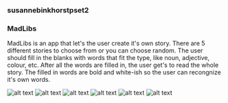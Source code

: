 ### susannebinkhorstpset2
### MadLibs

MadLibs is an app that let's the user create it's own story. There are 5 different stories to choose
from or you can choose random. The user should fill in the blanks with words that fit the type, like noun, 
adjective, colour, etc. After all the words are filled in, the user get's to read the whole story. The 
filled in words are bold and white-ish so the user can recongnize it's own words.

![alt text](doc/Screenshot_20171110-102429.png)
![alt text](doc/Screenshot_20171110-102434.png)
![alt text](doc/Screenshot_20171110-102452.png)
![alt text](doc/Screenshot_20171110-102503.png)
![alt text](doc/Screenshot_20171110-102721.png)
![alt text](doc/Screenshot_20171110-102732.png)
